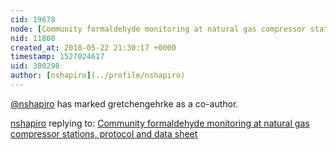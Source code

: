 ```yaml
---
cid: 19678
node: [Community formaldehyde monitoring at natural gas compressor stations, protocol and data sheet ](../notes/nshapiro/05-08-2015/community-formaldehyde-monitoring-at-natural-gas-compressor-stations-protocol-and-data-sheet)
nid: 11800
created_at: 2018-05-22 21:30:17 +0000
timestamp: 1527024617
uid: 380298
author: [nshapiro](../profile/nshapiro)
---
```


 [@nshapiro](/profile/nshapiro) has marked gretchengehrke as a co-author. 

[nshapiro](../profile/nshapiro) replying to: [Community formaldehyde monitoring at natural gas compressor stations, protocol and data sheet ](../notes/nshapiro/05-08-2015/community-formaldehyde-monitoring-at-natural-gas-compressor-stations-protocol-and-data-sheet)

